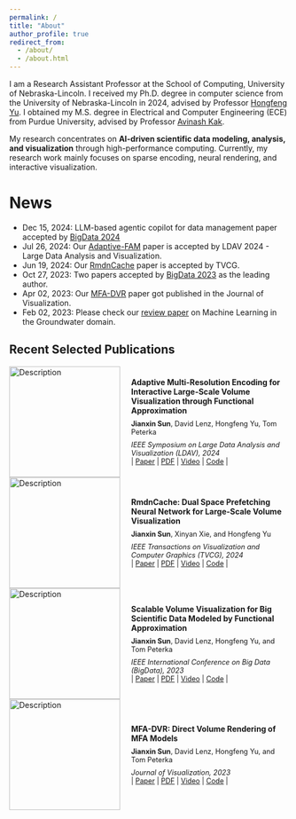 ```yaml
---
permalink: /
title: "About"
author_profile: true
redirect_from: 
  - /about/
  - /about.html
---
```


I am a Research Assistant Professor at the School of Computing, University of Nebraska-Lincoln. I received my Ph.D. degree in computer science from the University of Nebraska-Lincoln in 2024, advised by Professor [Hongfeng Yu](https://cse.unl.edu/~yu/). I obtained my M.S. degree in Electrical and Computer Engineering (ECE) from Purdue University, advised by Professor [Avinash Kak](https://engineering.purdue.edu/kak/). 
<!--I received my B.S degree from Harbin Institute of Technology.-->

My research concentrates on **AI-driven scientific data modeling, analysis, and visualization** through high-performance computing. Currently, my research work mainly focuses on sparse encoding, neural rendering, and interactive visualization.

News
======
- Dec 15, 2024: LLM-based agentic copilot for data management paper accepted by [BigData 2024](https://ieeexplore.ieee.org/abstract/document/10826038)
- Jul 26, 2024: Our [Adaptive-FAM](https://arxiv.org/abs/2409.00184) paper is accepted by LDAV 2024 - Large Data Analysis and Visualization.
- Jun 19, 2024: Our [RmdnCache](https://ieeexplore.ieee.org/abstract/document/10549835) paper is accepted by TVCG.
- Oct 27, 2023: Two papers accepted by [BigData 2023](https://bigdataieee.org/BigData2023/ImportantDates.html) as the leading author.
- Apr 02, 2023: Our [MFA-DVR](https://link.springer.com/article/10.1007/s12650-023-00946-y) paper got published in the Journal of Visualization.
- Feb 02, 2023: Please check our [review paper](https://www.sciencedirect.com/science/article/pii/S004313542300180X?casa_token=WlEPnkdR5akAAAAA:kjxbRnqBaa8vDkgmDDFCv-UxDjXrSMhSQwXlkNmzKaKFGphWdj30-e7-mJxswjyAzIzbMPyS) on Machine Learning in the Groundwater domain.

Recent Selected Publications
------
<div style="display: flex; align-items: center; gap: 20px;">
  <img src="https://github.com/sunjianxin/sunjianxin.github.io/blob/master/assets/adaptive.png?raw=true" alt="Description" style="width: 200px; height: 200px; object-fit: cover;">
  <div>
    <p style="margin: 0 0 8px 0; font-weight: bold;">Adaptive Multi-Resolution Encoding for Interactive Large-Scale Volume Visualization through Functional Approximation</p>
    <p style="margin: 0 0 8px 0; font-size: 0.9em;"><strong>Jianxin Sun</strong>, David Lenz, Hongfeng Yu, Tom Peterka</p>
    <p style="margin: 0; font-style: italic; font-size: 0.9em;">IEEE Symposium on Large Data Analysis and Visualization (LDAV), 2024</p>
    <p style="margin: 0; font-size: 0.9em;">
      | <a href="https://ieeexplore.ieee.org/abstract/document/10767627" target="_blank">Paper</a> | 
      <a href="https://arxiv.org/pdf/2409.00184" target="_blank">PDF</a> | 
      <a href="" target="_blank">Video</a> | 
      <a href="https://github.com/sunjianxin/Adaptive-FAM" target="_blank">Code</a> |
    </p>
  </div>
</div>

<div style="display: flex; align-items: center; gap: 20px;">
  <img src="https://github.com/sunjianxin/sunjianxin.github.io/blob/master/assets/rmdnCache_small.png?raw=true" alt="Description" style="width: 200px; height: 200px; object-fit: cover;">
  <div>
    <p style="margin: 0 0 8px 0; font-weight: bold;">RmdnCache: Dual Space Prefetching Neural Network for Large-Scale Volume Visualization</p>
    <p style="margin: 0 0 8px 0; font-size: 0.9em;"><strong>Jianxin Sun</strong>, Xinyan Xie, and Hongfeng Yu</p>
    <p style="margin: 0; font-style: italic; font-size: 0.9em;">IEEE Transactions on Visualization and Computer Graphics (TVCG), 2024</p>
    <p style="margin: 0; font-size: 0.9em;">
      | <a href="https://ieeexplore.ieee.org/abstract/document/10549835" target="_blank">Paper</a> | 
      <a href="https://par.nsf.gov/servlets/purl/10539350" target="_blank">PDF</a> | 
      <a href="https://www.youtube.com/watch?v=2Q2OToGZ2nk" target="_blank">Video</a> | 
      <a href="" target="_blank">Code</a> |
    </p>
  </div>
</div>

<div style="display: flex; align-items: center; gap: 20px;">
  <img src="https://github.com/sunjianxin/sunjianxin.github.io/blob/master/assets/scalable_small.png?raw=true" alt="Description" style="width: 200px; height: 200px; object-fit: cover;">
  <div>
    <p style="margin: 0 0 8px 0; font-weight: bold;">Scalable Volume Visualization for Big Scientific Data Modeled by Functional Approximation</p>
    <p style="margin: 0 0 8px 0; font-size: 0.9em;"><strong>Jianxin Sun</strong>, David Lenz, Hongfeng Yu, and Tom Peterka</p>
    <p style="margin: 0; font-style: italic; font-size: 0.9em;">IEEE International Conference on Big Data (BigData), 2023</p>
    <p style="margin: 0; font-size: 0.9em;">
      | <a href="https://ieeexplore.ieee.org/abstract/document/10386434" target="_blank">Paper</a> | 
      <a href="https://arxiv.org/pdf/2312.15073" target="_blank">PDF</a> | 
      <a href="" target="_blank">Video</a> | 
      <a href="" target="_blank">Code</a> |
    </p>
  </div>
</div>

<div style="display: flex; align-items: center; gap: 20px;">
  <img src="https://github.com/sunjianxin/sunjianxin.github.io/blob/master/assets/mfadvr_small.png?raw=true" alt="Description" style="width: 200px; height: 200px; object-fit: cover;">
  <div>
    <p style="margin: 0 0 8px 0; font-weight: bold;">MFA-DVR: Direct Volume Rendering of MFA Models</p>
    <p style="margin: 0 0 8px 0; font-size: 0.9em;"><strong>Jianxin Sun</strong>, David Lenz, Hongfeng Yu, and Tom Peterka</p>
    <p style="margin: 0; font-style: italic; font-size: 0.9em;">Journal of Visualization, 2023</p>
    <p style="margin: 0; font-size: 0.9em;">
      | <a href="https://link.springer.com/article/10.1007/s12650-023-00946-y" target="_blank">Paper</a> | 
      <a href="https://arxiv.org/pdf/2204.11762" target="_blank">PDF</a> | 
      <a href="https://www.youtube.com/watch?v=_qqE705a894" target="_blank">Video</a> | 
      <a href="https://github.com/sunjianxin/VTK_MFA-DVR" target="_blank">Code</a> |
    </p>
  </div>
</div>

